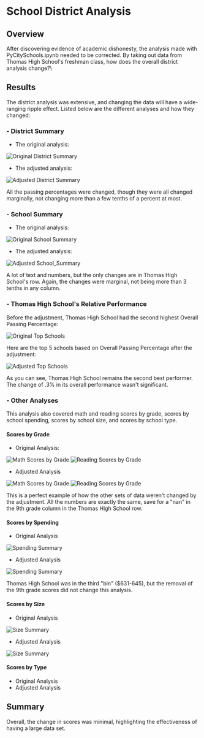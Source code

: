 # School District Analysis
## Overview
After discovering evidence of academic dishonesty, the analysis made with PyCitySchools.ipynb needed to be corrected. By taking out data from Thomas High School's freshman class, how does the overall district analysis change?\

## Results
The district analysis was extensive, and changing the data will have a wide-ranging ripple effect. Listed below are the different analyses and how they changed:
### - District Summary
- The original analysis:
 
![Original District Summary](/Resources/district_summary_mod.PNG)
- The adjusted analysis:

![Adjusted District Summary](/Resources/district_summary_chal.PNG)

All the passing percentages were changed, though they were all changed marginally, not changing more than a few tenths of a percent at most.
### - School Summary
- The original analysis:

![Original School Summary](/Resources/per_school_summary_mod.PNG)
- The adjusted analysis:

![Adjusted School_Summary](/Resources/per_school_summary_chal.PNG)

A lot of text and numbers, but the only changes are in Thomas High School's row. Again, the changes were marginal, not being more than 3 tenths in any column.
### - Thomas High School's Relative Performance
Before the adjustment, Thomas High School had the second highest Overall Passing Percentage:

![Original Top Schools](/Resources/top_schools_mod.PNG)

Here are the top 5 schools based on Overall Passing Percentage after the adjustment:

![Adjusted Top Schools](/Resources/top_schools_chal.PNG)

As you can see, Thomas High School remains the second best performer. The change of .3% in its overall performance wasn't significant.
### - Other Analyses
This analysis also covered math and reading scores by grade, scores by school spending, scores by school size, and scores by school type.
#### Scores by Grade
- Original Analysis:

![Math Scores by Grade](/Resources/math_scores_grade_mod.PNG) ![Reading Scores by Grade](/Resources/reading_scores_grade_mod.PNG)
- Adjusted Analysis

![Math Scores by Grade](/Resources/math_scores_grade_chal.PNG) ![Reading Scores by Grade](/Resources/reading_scores_grade_chal.PNG)

This is a perfect example of how the other sets of data weren't changed by the adjustment. All the numbers are exactly the same, save for a "nan" in the 9th grade column in the Thomas High School row.
#### Scores by Spending
- Original Analysis

![Spending Summary](/Resources/spending_summary_mod.PNG)
- Adjusted Analysis

![Spending Summary](/Resources/spending_summary_chal.PNG)

Thomas High School was in the third "bin" ($631-645), but the removal of the 9th grade scores did not change this analysis.
#### Scores by Size
- Original Analysis

![Size Summary](/Resources/school_size_mod.PNG)

- Adjusted Analysis

![Size Summary](/Resources/school_size_chal.PNG)


#### Scores by Type
- Original Analysis
- Adjusted Analysis
## Summary
Overall, the change in scores was minimal, highlighting the effectiveness of having a large data set. 

